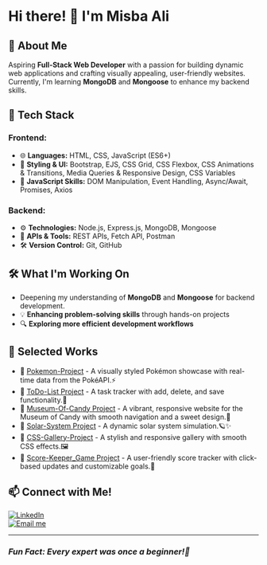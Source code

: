 # Hi there! 👋 I'm Misba Ali 

## 🌱 About Me
Aspiring **Full-Stack Web Developer** with a passion for building dynamic web applications and crafting visually appealing, user-friendly websites. Currently, I'm learning **MongoDB** and **Mongoose** to enhance my backend skills.

## 🚀 Tech Stack
### Frontend:
- 🌐 **Languages:** HTML, CSS, JavaScript (ES6+)
- 🎨 **Styling & UI:** Bootstrap, EJS, CSS Grid, CSS Flexbox, CSS Animations & Transitions, Media Queries & Responsive Design, CSS Variables
- 📜 **JavaScript Skills:** DOM Manipulation, Event Handling, Async/Await, Promises, Axios

### Backend:
- ⚙️ **Technologies:** Node.js, Express.js, MongoDB, Mongoose
- 🔗 **APIs & Tools:** REST APIs, Fetch API, Postman
- 🛠 **Version Control:** Git, GitHub

## 🛠️ What I'm Working On
- Deepening my understanding of **MongoDB** and **Mongoose** for backend development.
- 💡 **Enhancing problem-solving skills** through hands-on projects
- 🔍 **Exploring more efficient development workflows**

## 📌 Selected Works
- 🔹 [Pokemon-Project](https://github.com/Misba0019/Pokemon-Project.git) - A visually styled Pokémon showcase with real-time data from the PokéAPI.⚡
- 🔹 [ToDo-List Project](https://github.com/Misba0019/ToDo-List.git) - A task tracker with add, delete, and save functionality.📝
- 🔹 [Museum-Of-Candy Project](https://github.com/Misba0019/Museum-Of-Candy.git) - A vibrant, responsive website for the Museum of Candy with smooth navigation and a sweet design.🍭
- 🔹 [Solar-System Project](https://github.com/Misba0019/Solar-System-Project.git) - A dynamic solar system simulation.🪐✨
- 🔹 [CSS-Gallery-Project](https://github.com/Misba0019/CSS-Gallery-Project.git) - A stylish and responsive gallery with smooth CSS effects.🖼️ 
- 🔹 [Score-Keeper_Game Project](https://github.com/Misba0019/Score_Keeper_Game.git) - A user-friendly score tracker with click-based updates and customizable goals.🎯

## 📫 Connect with Me!
[![LinkedIn](https://img.shields.io/badge/LinkedIn-Profile-blue?style=flat&logo=linkedin)](https://www.linkedin.com/in/misba-ali)  
[![Email me](https://img.shields.io/badge/Email-Contact-red?style=flat&logo=gmail)](mailto:misbaalikhan@gmail.com)

---
### *Fun Fact: Every expert was once a beginner!🌱*
